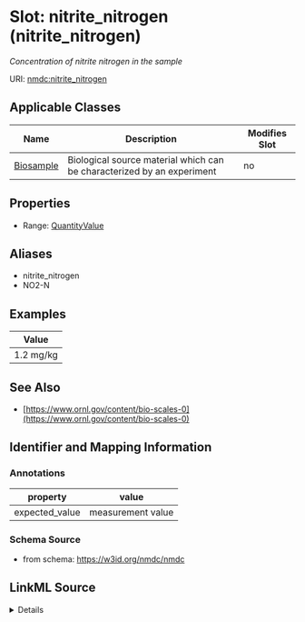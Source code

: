 # Slot: nitrite_nitrogen (nitrite_nitrogen)


_Concentration of nitrite nitrogen in the sample_



URI: [nmdc:nitrite_nitrogen](https://w3id.org/nmdc/nitrite_nitrogen)



<!-- no inheritance hierarchy -->




## Applicable Classes

| Name | Description | Modifies Slot |
| --- | --- | --- |
[Biosample](Biosample.md) | Biological source material which can be characterized by an experiment |  no  |







## Properties

* Range: [QuantityValue](QuantityValue.md)



## Aliases


* nitrite_nitrogen
* NO2-N




## Examples

| Value |
| --- |
| 1.2 mg/kg |

## See Also

* [https://www.ornl.gov/content/bio-scales-0](https://www.ornl.gov/content/bio-scales-0)

## Identifier and Mapping Information





### Annotations

| property | value |
| --- | --- |
| expected_value | measurement value || preferred_unit | mg/kg || occurrence | 1 |



### Schema Source


* from schema: https://w3id.org/nmdc/nmdc




## LinkML Source

<details>
```yaml
name: nitrite_nitrogen
annotations:
  expected_value:
    tag: expected_value
    value: measurement value
  preferred_unit:
    tag: preferred_unit
    value: mg/kg
  occurrence:
    tag: occurrence
    value: '1'
description: Concentration of nitrite nitrogen in the sample
title: nitrite_nitrogen
examples:
- value: 1.2 mg/kg
from_schema: https://w3id.org/nmdc/nmdc
see_also:
- https://www.ornl.gov/content/bio-scales-0
aliases:
- nitrite_nitrogen
- NO2-N
rank: 1000
alias: nitrite_nitrogen
domain_of:
- Biosample
range: QuantityValue

```
</details>
